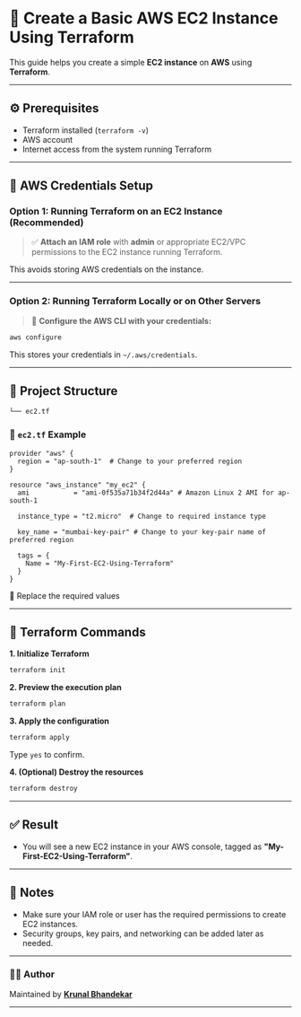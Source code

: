 # 🚀 Create a Basic AWS EC2 Instance Using Terraform

This guide helps you create a simple **EC2 instance** on **AWS** using **Terraform**.

---

## ⚙️ Prerequisites

- Terraform installed (`terraform -v`)
- AWS account
- Internet access from the system running Terraform

---

## 🔐 AWS Credentials Setup

### Option 1: Running Terraform on an EC2 Instance (Recommended)

> ✅ **Attach an IAM role** with **admin** or appropriate EC2/VPC permissions to the EC2 instance running Terraform.

This avoids storing AWS credentials on the instance.

---

### Option 2: Running Terraform Locally or on Other Servers

> 📌 **Configure the AWS CLI with your credentials:**

```bash
aws configure
```

This stores your credentials in `~/.aws/credentials`.

---

## 📁 Project Structure

```bash
└── ec2.tf
```

### 📜 `ec2.tf` Example

```hcl
provider "aws" {
  region = "ap-south-1"  # Change to your preferred region
}

resource "aws_instance" "my_ec2" {
  ami           = "ami-0f535a71b34f2d44a" # Amazon Linux 2 AMI for ap-south-1

  instance_type = "t2.micro"  # Change to required instance type

  key_name = "mumbai-key-pair" # Change to your key-pair name of preferred region

  tags = {
    Name = "My-First-EC2-Using-Terraform"
  }
}
```

🔄 Replace the required values

---

## 🧪 Terraform Commands

**1. Initialize Terraform**

```bash
terraform init
```

**2. Preview the execution plan**

```bash
terraform plan
```

**3. Apply the configuration**

```bash
terraform apply
```

Type `yes` to confirm.

**4. (Optional) Destroy the resources**

```bash
terraform destroy
```

---

## ✅ Result

- You will see a new EC2 instance in your AWS console, tagged as **"My-First-EC2-Using-Terraform"**.

---

## 📎 Notes

- Make sure your IAM role or user has the required permissions to create EC2 instances.
- Security groups, key pairs, and networking can be added later as needed.

---

### 👨‍💻 Author

Maintained by **[Krunal Bhandekar](https://www.linkedin.com/in/krunal-bhandekar/)**

---
